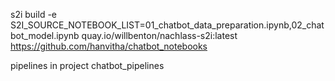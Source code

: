 s2i build -e S2I_SOURCE_NOTEBOOK_LIST=01_chatbot_data_preparation.ipynb,02_chatbot_model.ipynb quay.io/willbenton/nachlass-s2i:latest https://github.com/hanvitha/chatbot_notebooks

pipelines in project chatbot_pipelines